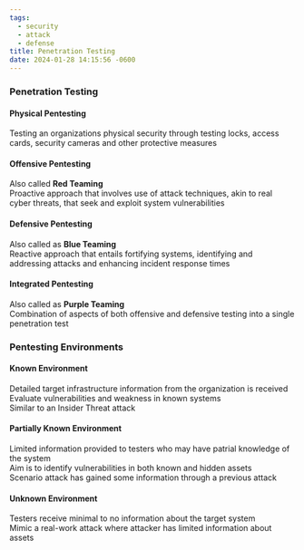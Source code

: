 ```yaml
---
tags:
  - security
  - attack
  - defense
title: Penetration Testing
date: 2024-01-28 14:15:56 -0600
---
```


### Penetration Testing

#### Physical Pentesting
Testing an organizations physical security through testing locks, access cards, security cameras and other protective measures

#### Offensive Pentesting
Also called **Red Teaming**  
Proactive approach that involves use of attack techniques, akin to real cyber threats, that seek and exploit system vulnerabilities

#### Defensive Pentesting
Also called as **Blue Teaming**  
Reactive approach that entails fortifying systems, identifying and addressing attacks and enhancing incident response times

#### Integrated Pentesting
Also called as **Purple Teaming**  
Combination of aspects of both offensive and defensive testing into a single penetration test

### Pentesting Environments

#### Known Environment
Detailed target infrastructure information from the organization is received  
Evaluate vulnerabilities and weakness in known systems  
Similar to an Insider Threat attack

#### Partially Known Environment
Limited information provided to testers who may have patrial knowledge of the system  
Aim is to identify vulnerabilities in both known and hidden assets  
Scenario attack has gained some information through a previous attack

#### Unknown Environment
Testers receive minimal to no information about the target system  
Mimic a real-work attack where attacker has limited information about assets
